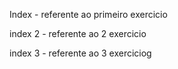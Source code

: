 Index - referente ao primeiro exercicio

index 2 - referente ao 2 exercicio 

index 3 - referente ao 3 exerciciog
